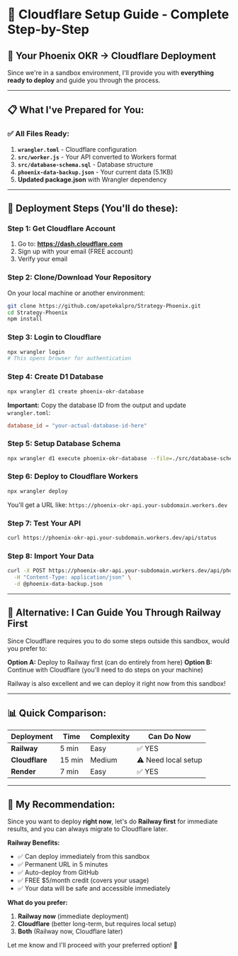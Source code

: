 # 🌟 Cloudflare Setup Guide - Complete Step-by-Step

## 🎯 Your Phoenix OKR → Cloudflare Deployment

Since we're in a sandbox environment, I'll provide you with **everything ready to deploy** and guide you through the process.

---

## 📋 **What I've Prepared for You:**

### ✅ **All Files Ready:**
1. **`wrangler.toml`** - Cloudflare configuration
2. **`src/worker.js`** - Your API converted to Workers format
3. **`src/database-schema.sql`** - Database structure
4. **`phoenix-data-backup.json`** - Your current data (5.1KB)
5. **Updated package.json** with Wrangler dependency

---

## 🚀 **Deployment Steps (You'll do these):**

### **Step 1: Get Cloudflare Account**
1. Go to: **https://dash.cloudflare.com**
2. Sign up with your email (FREE account)
3. Verify your email

### **Step 2: Clone/Download Your Repository**
On your local machine or another environment:
```bash
git clone https://github.com/apotekalpro/Strategy-Phoenix.git
cd Strategy-Phoenix
npm install
```

### **Step 3: Login to Cloudflare**
```bash
npx wrangler login
# This opens browser for authentication
```

### **Step 4: Create D1 Database**
```bash
npx wrangler d1 create phoenix-okr-database
```

**Important:** Copy the database ID from the output and update `wrangler.toml`:
```toml
database_id = "your-actual-database-id-here"
```

### **Step 5: Setup Database Schema**
```bash
npx wrangler d1 execute phoenix-okr-database --file=./src/database-schema.sql
```

### **Step 6: Deploy to Cloudflare Workers**
```bash
npx wrangler deploy
```

You'll get a URL like: `https://phoenix-okr-api.your-subdomain.workers.dev`

### **Step 7: Test Your API**
```bash
curl https://phoenix-okr-api.your-subdomain.workers.dev/api/status
```

### **Step 8: Import Your Data**
```bash
curl -X POST https://phoenix-okr-api.your-subdomain.workers.dev/api/phoenix-data \
  -H "Content-Type: application/json" \
  -d @phoenix-data-backup.json
```

---

## 🎯 **Alternative: I Can Guide You Through Railway First**

Since Cloudflare requires you to do some steps outside this sandbox, would you prefer to:

**Option A:** Deploy to Railway first (can do entirely from here)
**Option B:** Continue with Cloudflare (you'll need to do steps on your machine)

Railway is also excellent and we can deploy it right now from this sandbox!

---

## 📊 **Quick Comparison:**

| Deployment | Time | Complexity | Can Do Now |
|------------|------|------------|------------|
| **Railway** | 5 min | Easy | ✅ YES |
| **Cloudflare** | 15 min | Medium | ⚠️ Need local setup |
| **Render** | 7 min | Easy | ✅ YES |

---

## 🤔 **My Recommendation:**

Since you want to deploy **right now**, let's do **Railway first** for immediate results, and you can always migrate to Cloudflare later.

**Railway Benefits:**
- ✅ Can deploy immediately from this sandbox
- ✅ Permanent URL in 5 minutes
- ✅ Auto-deploy from GitHub
- ✅ FREE $5/month credit (covers your usage)
- ✅ Your data will be safe and accessible immediately

**What do you prefer:**
1. **Railway now** (immediate deployment)
2. **Cloudflare** (better long-term, but requires local setup)
3. **Both** (Railway now, Cloudflare later)

Let me know and I'll proceed with your preferred option! 🚀